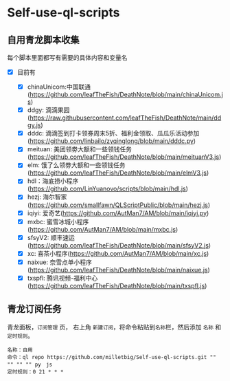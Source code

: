 # Self-use-ql-scripts
## 自用青龙脚本收集
每个脚本里面都写有需要的具体内容和变量名


- [x] 目前有

  - [x] chinaUnicom:中国联通(https://github.com/leafTheFish/DeathNote/blob/main/chinaUnicom.js)
  - [x] ddgy: 滴滴果园(https://raw.githubusercontent.com/leafTheFish/DeathNote/main/ddgy.js)
  - [x] dddc: 滴滴签到打卡领券周末5折、福利金领取、瓜瓜乐活动参加(https://github.com/linbailo/zyqinglong/blob/main/dddc.py)
  - [x] meituan: 美团领劵大额和一些领钱任务(https://github.com/leafTheFish/DeathNote/blob/main/meituanV3.js)
  - [x] elm: 饿了么领劵大额和一些领钱任务(https://github.com/leafTheFish/DeathNote/blob/main/elmV3.js)
  - [x] hdl：海底捞小程序(https://github.com/LinYuanovo/scripts/blob/main/hdl.js)
  - [x] hezj: 海尔智家(https://github.com/smallfawn/QLScriptPublic/blob/main/hezj.js)
  - [x] iqiyi: 爱奇艺(https://github.com/AutMan7/AM/blob/main/iqiyi.py)
  - [x] mxbc: 蜜雪冰城小程序(https://github.com/AutMan7/AM/blob/main/mxbc.js)
  - [x] sfsyV2: 顺丰速运(https://github.com/leafTheFish/DeathNote/blob/main/sfsyV2.js)
  - [x] xc: 喜茶小程序(https://github.com/AutMan7/AM/blob/main/xc.js)
  - [x] naixue: 奈雪点单小程序(https://github.com/leafTheFish/DeathNote/blob/main/naixue.js)
  - [x] txspfl: 腾讯视频-福利中心(https://github.com/leafTheFish/DeathNote/blob/main/txspfl.js)

## 青龙订阅任务


青龙面板，```订阅管理``` 页， 右上角 ```新建订阅```，将命令粘贴到```名称```栏，然后添加 ```名称``` 和 ```定时规则```。
```
名称：自用
命令：ql repo https://github.com/milletbig/Self-use-ql-scripts.git "" "" "" "" py　js
定时规则：0 21 * * *
```